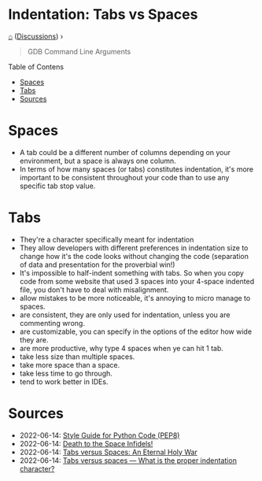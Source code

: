 <h1> Indentation: Tabs vs Spaces </h1>

[⌂](../README.md) ([Discussions](../README.md#discussions)) ›  

> GDB Command Line Arguments

Table of Contens
- [Spaces](#spaces)
- [Tabs](#tabs)
- [Sources](#sources)

# Spaces
- A tab could be a different number of columns depending on your environment, but a space is always one column.
- In terms of how many spaces (or tabs) constitutes indentation, it's more important to be consistent throughout your code than to use any specific tab stop value.


# Tabs

- They're a character specifically meant for indentation
- They allow developers with different preferences in indentation size to change how it's the code looks without changing the code (separation of data and presentation for the proverbial win!)
- It's impossible to half-indent something with tabs. So when you copy code from some website that used 3 spaces into your 4-space indented file, you don't have to deal with misalignment.
- allow mistakes to be more noticeable, it's annoying to micro manage to spaces.
- are consistent, they are only used for indentation, unless you are commenting wrong.
- are customizable, you can specify in the options of the editor how wide they are.
- are more productive, why type 4 spaces when ye can hit 1 tab.
- take less size than multiple spaces.
- take more space than a space.
- take less time to go through.
- tend to work better in IDEs.

# Sources
- 2022-06-14: [Style Guide for Python Code (PEP8)](https://peps.python.org/pep-0008/#indentation)
- 2022-06-14: [Death to the Space Infidels!](https://blog.codinghorror.com/death-to-the-space-infidels/)
- 2022-06-14: [Tabs versus Spaces: An Eternal Holy War](https://www.jwz.org/doc/tabs-vs-spaces.html)
- 2022-06-14: [Tabs versus spaces — What is the proper indentation character?](https://softwareengineering.stackexchange.com/questions/57/tabs-versus-spaces-what-is-the-proper-indentation-character-for-everything-in-e)